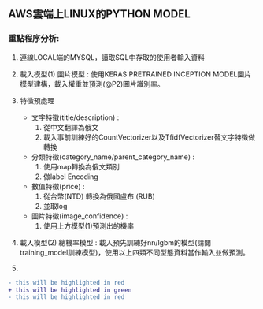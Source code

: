 ## AWS雲端上LINUX的PYTHON MODEL

### 重點程序分析:
1. 連線LOCAL端的MYSQL，讀取SQL中存取的使用者輸入資料
2. 載入模型(1) 圖片模型 : 使用KERAS PRETRAINED INCEPTION MODEL圖片模型建構，載入權重並預測(@P2)圖片識別率。
3. 特徵預處理   <br>

    * 文字特徵(title/description) :  <br>
      1. 從中文翻譯為俄文 <br>
      2. 載入事前訓練好的CountVectorizer以及TfidfVectorizer替文字特徵做轉換  <br>
    * 分類特徵(category_name/parent_category_name) :  <br>
      1. 使用map轉換為俄文類別  <br>
      2. 做label Encoding <br>
    * 數值特徵(price) : 
      1. 從台幣(NTD) 轉換為俄國盧布 (RUB)  <br>
      2. 並取log <br>
    * 圖片特徵(image_confidence) :  <br>
      1. 使用上方模型(1)預測出的機率 <br>        
              
4. 載入模型(2) 總機率模型 : 載入預先訓練好nn/lgbm的模型(請閱training_model訓練模型)，使用以上四類不同型態資料當作輸入並做預測。 <br>
5.

```diff
- this will be highlighted in red
+ this will be highlighted in green
- this will be highlighted in red
```
